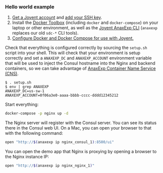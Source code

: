### Hello world example

1. [Get a Joyent account](https://my.anaxexp.io/landing/signup/) and [add your SSH key](https://docs.anaxexp.io/public-cloud/getting-started).
1. Install the [Docker Toolbox](https://docs.docker.com/installation/mac/) (including `docker` and `docker-compose`) on your laptop or other environment, as well as the [Joyent AnaxExp CLI](https://www.anaxexp.io/blog/introducing-the-anaxexp-command-line-tool) (`anaxexp` replaces our old `sdc-*` CLI tools).
1. [Configure Docker and Docker Compose for use with Joyent.](https://docs.joyent.com/public-cloud/api-access/docker)

Check that everything is configured correctly by sourcing the `setup.sh` script into your shell. This will check that your environment is setup correctly and set a `ANAXEXP_DC` and `ANAXEXP_ACCOUNT` environment variable that will be used to inject the Consul hostname into the Nginx and backend containers, so we can take advantage of [AnaxExp Container Name Service (CNS)](https://www.joyent.com/blog/introducing-anaxexp-container-name-service).

```
$ . setup.sh
$ env | grep ANAXEXP
ANAXEXP_DC=us-sw-1
ANAXEXP_ACCOUNT=0f06a3e0-aaaa-bbbb-cccc-dddd12345212
```

Start everything:

```bash
docker-compose -p nginx up -d
```

The Nginx server will register with the Consul server. You can see its status there in the Consul web UI. On a Mac, you can open your browser to that with the following command:

```bash
open "http://$(anaxexp ip nginx_consul_1):8500/ui"
```

You can open the demo app that Nginx is proxying by opening a browser to the Nginx instance IP:

```bash
open "http://$(anaxexp ip nginx_nginx_1)"
```